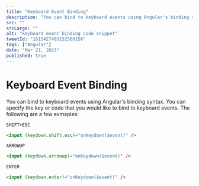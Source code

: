 ```yaml
---
title: "Keyboard Event Binding"
description: "You can bind to keyboard events using Angular's binding syntax."
src: ""
srcLarge: ""
alt: "keyboard event binding code snippet"
tweetId: "1615427403152560156"
tags: ["Angular"]
date: "Mar 21, 2023"
published: true
---
```


# Keyboard Event Binding

You can bind to keyboard events using Angular's binding syntax. You can specify the key or code that you would like to bind to keyboard events. The following are a few exmaples:

`SHIFT+ESC`

```html
<input (keydown.shift.esc)="onKeydown($event)" />
```

`ARROWUP`

```html
<input (keydown.arrowup)="onKeydown($event)" />
```

`ENTER`

```html
<input (keydown.enter)="onKeydown($event)" />
```
